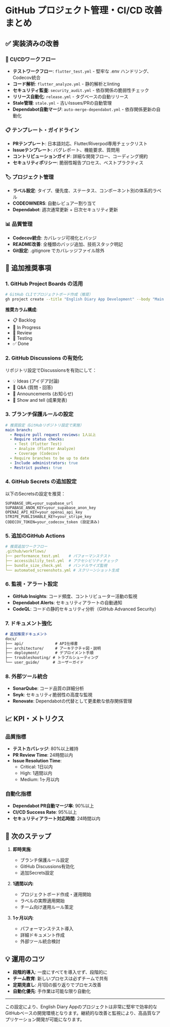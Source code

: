 # GitHub プロジェクト管理・CI/CD 改善まとめ

## ✅ 実装済みの改善

### 🔄 CI/CDワークフロー
- **テストワークフロー**: `flutter_test.yml` - 堅牢な .env ハンドリング、Codecov統合
- **コード解析**: `flutter_analyze.yml` - 静的解析とlinting
- **セキュリティ監査**: `security_audit.yml` - 依存関係の脆弱性チェック
- **リリース自動化**: `release.yml` - タグベースの自動リリース
- **Stale管理**: `stale.yml` - 古いIssues/PRの自動管理
- **Dependabot自動マージ**: `auto-merge-dependabot.yml` - 依存関係更新の自動化

### 📋 テンプレート・ガイドライン
- **PRテンプレート**: 日本語対応、Flutter/Riverpod専用チェックリスト
- **Issueテンプレート**: バグレポート、機能要求、質問用
- **コントリビューションガイド**: 詳細な開発フロー、コーディング規約
- **セキュリティポリシー**: 脆弱性報告プロセス、ベストプラクティス

### 🏷️ プロジェクト管理
- **ラベル設定**: タイプ、優先度、ステータス、コンポーネント別の体系的ラベル
- **CODEOWNERS**: 自動レビュアー割り当て
- **Dependabot**: 週次通常更新 + 日次セキュリティ更新

### 📊 品質管理
- **Codecov統合**: カバレッジ可視化とバッジ
- **README改善**: 全種類のバッジ追加、技術スタック明記
- **Git設定**: .gitignore でカバレッジファイル除外

## 🚀 追加推奨事項

### 1. GitHub Project Boards の活用
```bash
# GitHub CLIでプロジェクトボード作成（推奨）
gh project create --title "English Diary App Development" --body "Main development board"
```

**推奨カラム構成**:
- 📋 Backlog
- 🔄 In Progress  
- 👀 Review
- 🧪 Testing
- ✅ Done

### 2. GitHub Discussions の有効化
リポジトリ設定でDiscussionsを有効にして：
- 💡 Ideas (アイデア討論)
- 🙋 Q&A (質問・回答)
- 📢 Announcements (お知らせ)
- 🎉 Show and tell (成果発表)

### 3. ブランチ保護ルールの設定
```yaml
# 推奨設定（GitHubリポジトリ設定で実施）
main branch:
  - Require pull request reviews: 1人以上
  - Require status checks: 
    - Test (Flutter Test)
    - Analyze (Flutter Analyze)  
    - Coverage (Codecov)
  - Require branches to be up to date
  - Include administrators: true
  - Restrict pushes: true
```

### 4. GitHub Secrets の追加設定
以下のSecretsの設定を推奨：
```
SUPABASE_URL=your_supabase_url
SUPABASE_ANON_KEY=your_supabase_anon_key
OPENAI_API_KEY=your_openai_api_key
STRIPE_PUBLISHABLE_KEY=your_stripe_key
CODECOV_TOKEN=your_codecov_token (設定済み)
```

### 5. 追加のGitHub Actions
```yaml
# 推奨追加ワークフロー
.github/workflows/
├── performance_test.yml    # パフォーマンステスト
├── accessibility_test.yml  # アクセシビリティチェック
├── bundle_size_check.yml   # バンドルサイズ監視
└── automated_screenshots.yml # スクリーンショット生成
```

### 6. 監視・アラート設定
- **GitHub Insights**: コード頻度、コントリビューター活動の監視
- **Dependabot Alerts**: セキュリティアラートの自動通知
- **CodeQL**: コードの静的セキュリティ分析（GitHub Advanced Security）

### 7. ドキュメント強化
```markdown
# 追加推奨ドキュメント
docs/
├── api/              # API仕様書
├── architecture/     # アーキテクチャ図・説明
├── deployment/       # デプロイメント手順
├── troubleshooting/ # トラブルシューティング
└── user_guide/      # ユーザーガイド
```

### 8. 外部ツール統合
- **SonarQube**: コード品質の詳細分析
- **Snyk**: セキュリティ脆弱性の高度な監視
- **Renovate**: Dependabotの代替として更柔軟な依存関係管理

## 📈 KPI・メトリクス

### 品質指標
- **テストカバレッジ**: 80%以上維持
- **PR Review Time**: 24時間以内
- **Issue Resolution Time**: 
  - Critical: 1日以内
  - High: 1週間以内
  - Medium: 1ヶ月以内

### 自動化指標
- **Dependabot PR自動マージ率**: 90%以上
- **CI/CD Success Rate**: 95%以上
- **セキュリティアラート対応時間**: 24時間以内

## 🎯 次のステップ

1. **即時実施**:
   - ブランチ保護ルール設定
   - GitHub Discussions有効化
   - 追加Secrets設定

2. **1週間以内**:
   - プロジェクトボード作成・運用開始
   - ラベルの実際適用開始
   - チーム向け運用ルール策定

3. **1ヶ月以内**:
   - パフォーマンステスト導入
   - 詳細ドキュメント作成
   - 外部ツール統合検討

## 💡 運用のコツ

- **段階的導入**: 一度にすべてを導入せず、段階的に
- **チーム教育**: 新しいプロセスは必ずチームで共有
- **定期見直し**: 月1回の振り返りでプロセス改善
- **自動化優先**: 手作業は可能な限り自動化

---

この設定により、English Diary Appのプロジェクトは非常に堅牢で効率的なGitHubベースの開発環境となります。継続的な改善と監視により、高品質なアプリケーション開発が可能になります。
